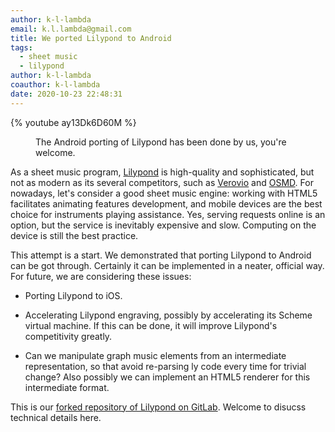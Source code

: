 ```yaml
---
author: k-l-lambda
email: k.l.lambda@gmail.com
title: We ported Lilypond to Android
tags:
  - sheet music
  - lilypond
author: k-l-lambda
coauthor: k-l-lambda
date: 2020-10-23 22:48:31
---
```




{% youtube ay13Dk6D60M %}
<figure>
<figcaption>The Android porting of Lilypond has been done by us, you're welcome.</figcaption>
</figure>


As a sheet music program, [Lilypond](https://lilypond.org/) is high-quality and sophisticated, but not as modern as its several competitors,
such as [Verovio](https://www.verovio.org/index.xhtml) and [OSMD](https://opensheetmusicdisplay.org/).
For nowadays, let's consider a good sheet music engine:
working with HTML5 facilitates animating features development, and mobile devices are the best choice for instruments playing assistance.
Yes, serving requests online is an option, but the service is inevitably expensive and slow.
Computing on the device is still the best practice.

<!-- more -->


This attempt is a start. We demonstrated that porting Lilypond to Android can be got through.
Certainly it can be implemented in a neater, official way.
For future, we are considering these issues:

* Porting Lilypond to iOS.

* Accelerating Lilypond engraving, possibly by accelerating its Scheme virtual machine.
  If this can be done, it will improve Lilypond's competitivity greatly.

* Can we manipulate graph music elements from an intermediate representation,
  so that avoid re-parsing ly code every time for trivial change?
  Also possibly we can implement an HTML5 renderer for this intermediate format.

This is our [forked repository of Lilypond on GitLab](https://gitlab.com/k.l.lambda/lilypond).
Welcome to disucss technical details here.
